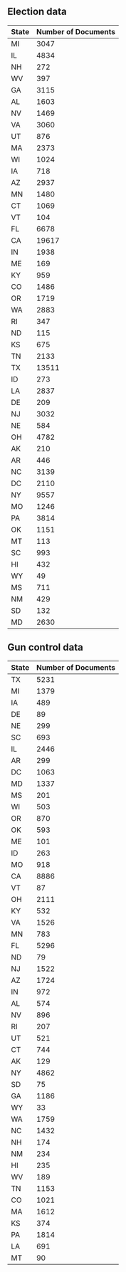 ## Election data
|State|Number of Documents|
|----|----|
| MI | 3047 |
| IL | 4834 |
| NH | 272 |
| WV | 397 |
| GA | 3115 |
| AL | 1603 |
| NV | 1469 |
| VA | 3060 |
| UT | 876 |
| MA | 2373 |
| WI | 1024 |
| IA | 718 |
| AZ | 2937 |
| MN | 1480 |
| CT | 1069 |
| VT | 104 |
| FL | 6678 |
| CA | 19617 |
| IN | 1938 |
| ME | 169 |
| KY | 959 |
| CO | 1486 |
| OR | 1719 |
| WA | 2883 |
| RI | 347 |
| ND | 115 |
| KS | 675 |
| TN | 2133 |
| TX | 13511 |
| ID | 273 |
| LA | 2837 |
| DE | 209 |
| NJ | 3032 |
| NE | 584 |
| OH | 4782 |
| AK | 210 |
| AR | 446 |
| NC | 3139 |
| DC | 2110 |
| NY | 9557 |
| MO | 1246 |
| PA | 3814 |
| OK | 1151 |
| MT | 113 |
| SC | 993 |
| HI | 432 |
| WY | 49 |
| MS | 711 |
| NM | 429 |
| SD | 132 |
| MD | 2630 |

## Gun control data
|State|Number of Documents|
|----|----|
| TX | 5231 |
| MI | 1379 |
| IA | 489 |
| DE | 89 |
| NE | 299 |
| SC | 693 |
| IL | 2446 |
| AR | 299 |
| DC | 1063 |
| MD | 1337 |
| MS | 201 |
| WI | 503 |
| OR | 870 |
| OK | 593 |
| ME | 101 |
| ID | 263 |
| MO | 918 |
| CA | 8886 |
| VT | 87 |
| OH | 2111 |
| KY | 532 |
| VA | 1526 |
| MN | 783 |
| FL | 5296 |
| ND | 79 |
| NJ | 1522 |
| AZ | 1724 |
| IN | 972 |
| AL | 574 |
| NV | 896 |
| RI | 207 |
| UT | 521 |
| CT | 744 |
| AK | 129 |
| NY | 4862 |
| SD | 75 |
| GA | 1186 |
| WY | 33 |
| WA | 1759 |
| NC | 1432 |
| NH | 174 |
| NM | 234 |
| HI | 235 |
| WV | 189 |
| TN | 1153 |
| CO | 1021 |
| MA | 1612 |
| KS | 374 |
| PA | 1814 |
| LA | 691 |
| MT | 90 |
